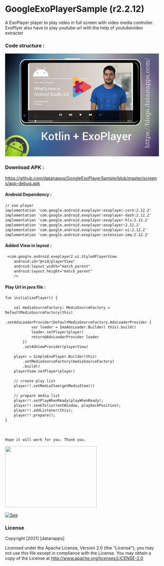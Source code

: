 # GoogleExoPlayerSample (r2.2.12)

A ExoPlayer player to play video in full screen with video media controller. 
ExoPlyer also have to play youtube url with the help of youtubevideo extracter

### Code structure : 

![alt text](https://github.com/datanapps/GoogleExoPlayerSample/blob/master/screens/screen_1.jpg)

### Download APK : 

https://github.com/datanapps/GoogleExoPlayerSample/blob/master/screens/app-debug.apk



#### Android Dependency :


    // exo player
    implementation 'com.google.android.exoplayer:exoplayer-core:2.12.2'
    implementation 'com.google.android.exoplayer:exoplayer-dash:2.12.2'
    implementation 'com.google.android.exoplayer:exoplayer-hls:2.12.2'
    implementation 'com.google.android.exoplayer:exoplayer:2.12.2'
    implementation 'com.google.android.exoplayer:exoplayer-ui:2.12.2'
    implementation 'com.google.android.exoplayer:extension-ima:2.12.2'
    
    
#### Added View in layout : 

     <com.google.android.exoplayer2.ui.StyledPlayerView
        android:id="@+id/playerView"
        android:layout_width="match_parent"
        android:layout_height="match_parent"
        />

#### Play Url in java file :

    fun initializePlayer() {

        val mediaSourceFactory: MediaSourceFactory = DefaultMediaSourceFactory(this)
            .setAdsLoaderProvider(DefaultMediaSourceFactory.AdsLoaderProvider {
                var loader = ImaAdsLoader.Builder( this).build()
                loader.setPlayer(player)
                return@AdsLoaderProvider loader
            })
            .setAdViewProvider(playerView)

        player = SimpleExoPlayer.Builder(this)
            .setMediaSourceFactory(mediaSourceFactory)
            .build()
        playerView.setPlayer(player)

        // create play list
        player!!.setMediaItem(getMediaItem())

        // prepare media list
        player!!.setPlayWhenReady(playWhenReady);
        player!!.seekTo(currentWindow, playbackPosition);
        player!!.addListener(this);
        player!!.prepare();
    }
    
    
    
    Hope it will work for you. Thank you.
    
    
 <img src="https://datanapps.com/public/dnarestapi/naughty_smile.jpg" height="200" width="300">
 
 [![See](https://datanapps.com/public/dnarestapi/buy/buy_coffee2.png)](https://www.paypal.me/datanappspaynow)

  ### License

Copyright [2021] [datanapps]

   Licensed under the Apache License, Version 2.0 (the "License");
   you may not use this file except in compliance with the License.
   You may obtain a copy of the License at
   http://www.apache.org/licenses/LICENSE-2.0

    

